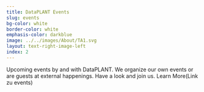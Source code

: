 ```yaml
---
title: DataPLANT Events
slug: events
bg-color: white
border-color: white
emphasis-color: darkblue
image: ../../images/About/TA1.svg
layout: text-right-image-left
index: 2
---
```


Upcoming events by and with DataPLANT. 
We organize our own events or are guests at external happenings. 
Have a look and join us. 
Learn More(Link zu events)
